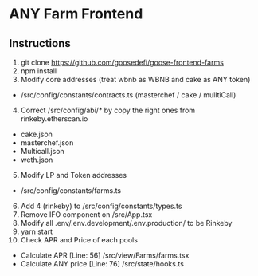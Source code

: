 # ANY Farm Frontend
## Instructions
1. git clone https://github.com/goosedefi/goose-frontend-farms
2. npm install
3. Modify core addresses (treat wbnb as WBNB and cake as ANY token)
- /src/config/constants/contracts.ts (masterchef / cake / mulltiCall)
4. Correct /src/config/abi/* by copy the right ones from rinkeby.etherscan.io
- cake.json 
- masterchef.json
- Multicall.json
- weth.json 
5. Modify LP and Token addresses
- /src/config/constants/farms.ts
6. Add 4 (rinkeby) to /src/config/constants/types.ts
7. Remove IFO component on /src/App.tsx
8. Modify all .env/.env.development/.env.production/ to be Rinkeby
9. yarn start
10. Check APR and Price of each pools
- Calculate APR [Line: 56] /src/view/Farms/farms.tsx
- Calculate ANY price [Line: 76] /src/state/hooks.ts

